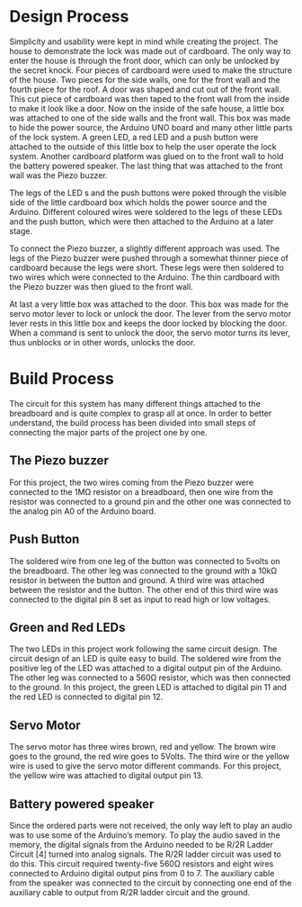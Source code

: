 # Design Process
Simplicity and usability were kept in mind while creating the project. The house to demonstrate the lock was made out of cardboard. The only way to enter the house is through the front door, which can only be unlocked by the secret knock. Four pieces of cardboard were used to make the structure of the house. Two pieces for the side walls, one for the front wall and the fourth piece for the roof. A door was shaped and cut out of the front wall. This cut piece of cardboard was then taped to the front wall from the inside to make it look like a door. 
Now on the inside of the safe house, a little box was attached to one of the side walls and the front wall. This box was made to hide the power source, the Arduino UNO board and many other little parts of the lock system. A green LED, a red LED and a push button were attached to the outside of this little box to help the user operate the lock system. Another cardboard platform was glued on to the front wall to hold the battery powered speaker. The last thing that was attached to the front wall was the Piezo buzzer.

The legs of the LED s and the push buttons were poked through the visible side of the little cardboard box which holds the power source and the Arduino. Different coloured wires were soldered to the legs of these LEDs and the push button, which were then attached to the Arduino at a later stage.


 To connect the Piezo buzzer, a slightly different approach was used. The legs of the Piezo buzzer were pushed through a somewhat thinner piece of cardboard because the legs were short. These legs were then soldered to two wires which were connected to the Arduino. The thin cardboard with the Piezo buzzer was then glued to the front wall. 

At last a very little box was attached to the door. This box was made for the servo motor lever to lock or unlock the door. The lever from the servo motor lever rests in this little box and keeps the door locked by blocking the door. When a command is sent to unlock the door, the servo motor turns its lever, thus unblocks or in other words, unlocks the door. 

# Build Process
The circuit for this system has many different things attached to the breadboard and is quite complex to grasp all at once. In order to better understand, the build process has been divided into small steps of connecting the major parts of the project one by one.


## The Piezo buzzer
For this project, the two wires coming from the Piezo buzzer were connected to the 1MΩ resistor on a breadboard, then one wire from the resistor was connected to a ground pin and the other one was connected to the analog pin A0 of the Arduino board.

## Push Button
The soldered wire from one leg of the button was connected to 5volts on the breadboard. The other leg was connected to the ground with a 10kΩ resistor in between the button and ground. A third wire was attached between the resistor and the button. The other end of this third wire was connected to the digital pin 8 set as input to read high or low voltages.

## Green and Red LEDs
The two LEDs in this project work following the same circuit design. The circuit design of an LED is quite easy to build. The soldered wire from the positive leg of the LED was attached to a digital output pin of the Arduino. The other leg was connected to a 560Ω resistor, which was then connected to the ground. In this project, the green LED is attached to digital pin 11 and the red LED is connected to digital pin 12.

## Servo Motor
The servo motor has three wires brown, red and yellow. The brown wire goes to the ground, the red wire goes to 5Volts. The third wire or the yellow wire is used to give the servo motor different commands. For this project, the yellow wire was attached to digital output pin 13.


## Battery powered speaker

Since the ordered parts were not received, the only way left to play an audio was to use some of the Arduino’s memory. To play the audio saved in the memory, the digital signals from the Arduino needed to be             R/2R Ladder Circuit [4]
turned into analog signals. The R/2R ladder circuit was used to do this. This circuit required twenty-five 560Ω resistors and eight wires connected to Arduino digital output pins from 0 to 7. The auxiliary cable from the speaker was connected to the circuit by connecting one end of the auxiliary cable to output from R/2R ladder circuit and the ground. 
